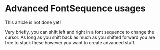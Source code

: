 # Advanced FontSequence usages
This article is not done yet!

Very briefly, you can shift left and right in a font sequence to change the
cursor. As long as you shift back as much as you shifted forward you are free
to stack these however you want to create advanced stuff.